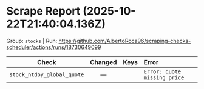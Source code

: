 # Scrape Report (2025-10-22T21:40:04.136Z)

Group: `stocks`  |  Run: https://github.com/AlbertoRoca96/scraping-checks-scheduler/actions/runs/18730649099

| Check | Changed | Keys | Error |
|---|:---:|:--|:--|
| `stock_ntdoy_global_quote` | — |  | `Error: quote missing price` |
